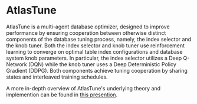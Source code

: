 # AtlasTune

AtlasTune is a multi-agent database optimizer, designed to improve performance by ensuring cooperation between otherwise distinct components of the database tuning process, namely, the index selector and the knob tuner. Both the index selector and knob tuner use reinforcement learning to converge on optimal table index configurations and database system knob parameters. In particular, the index selector utilizes a Deep Q-Network (DQN) while the knob tuner uses a Deep Deterministic Policy Gradient (DDPG). Both components achieve tuning cooperation by sharing states and interleaved training schedules.


A more in-depth overview of AtlasTune's underlying theory and implemention can be found in [this presention](https://github.com/Ajax12345/atlastune/blob/main/supporting_files/atlastune_phd_seminar_lecture.pdf).